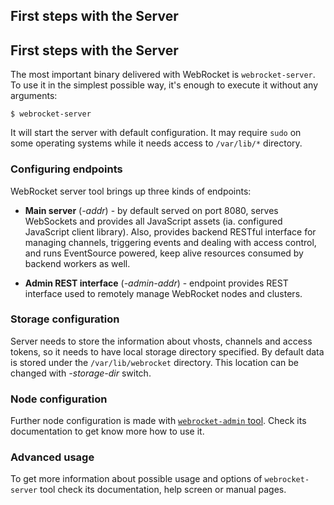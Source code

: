 First steps with the Server
---

## First steps with the Server

The most important binary delivered with WebRocket is `webrocket-server`.
To use it in the simplest possible way, it's enough to execute it without
any arguments:

    $ webrocket-server
    
It will start the server with default configuration. It may require `sudo` 
on some operating systems while it needs access to `/var/lib/*` directory.

### Configuring endpoints

WebRocket server tool brings up three kinds of endpoints:

* **Main server** (_-addr_) - by default served on port
  8080, serves WebSockets and provides all JavaScript assets (ia. 
  configured JavaScript client library). Also, provides backend RESTful 
  interface for managing channels, triggering events and dealing with access 
  control, and runs EventSource powered, keep alive resources consumed by
  backend workers as well.

* **Admin REST interface** (_-admin-addr_) - endpoint provides REST
  interface used to remotely manage WebRocket nodes and clusters. 

### Storage configuration

Server needs to store the information about vhosts, channels and access 
tokens, so it needs to have local storage directory specified. By default
data is stored under the `/var/lib/webrocket` directory. This location
can be changed with _-storage-dir_ switch.

### Node configuration

Further node configuration is made with [`webrocket-admin` tool](/docs/getting-started/administration/).
Check its documentation to get know more how to use it.

### Advanced usage

To get more information about possible usage and options of `webrocket-server`
tool check its documentation, help screen or manual pages.
